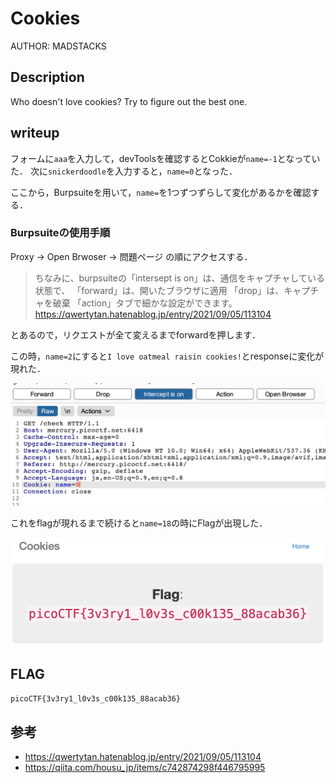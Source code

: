 # Cookies

AUTHOR: MADSTACKS

## Description

Who doesn't love cookies? Try to figure out the best one.

## writeup

フォームに`aaa`を入力して，devToolsを確認するとCokkieが`name=-1`となっていた．
次に`snickerdoodle`を入力すると，`name=0`となった．

ここから，Burpsuiteを用いて，`name=`を1つずつずらして変化があるかを確認する．

### Burpsuiteの使用手順

Proxy -> Open Brwoser -> 問題ページ の順にアクセスする．

> ちなみに、burpsuiteの「intersept is on」は、通信をキャプチャしている状態で、
「forward」は、開いたブラウザに適用
「drop」は、キャプチャを破棄
「action」タブで細かな設定ができます。
https://qwertytan.hatenablog.jp/entry/2021/09/05/113104

とあるので，リクエストが全て変えるまでforwardを押します．

この時，`name=2`にすると`I love oatmeal raisin cookies!`とresponseに変化が現れた．

![burpsuite](images/burp.png)

これをflagが現れるまで続けると`name=18`の時にFlagが出現した．

![cokkies](images/flag_cokkies/../flag_cokkies.png)

## FLAG

```bash
picoCTF{3v3ry1_l0v3s_c00k135_88acab36}
```

## 参考

- https://qwertytan.hatenablog.jp/entry/2021/09/05/113104
- https://qiita.com/housu_jp/items/c742874298f446795995
